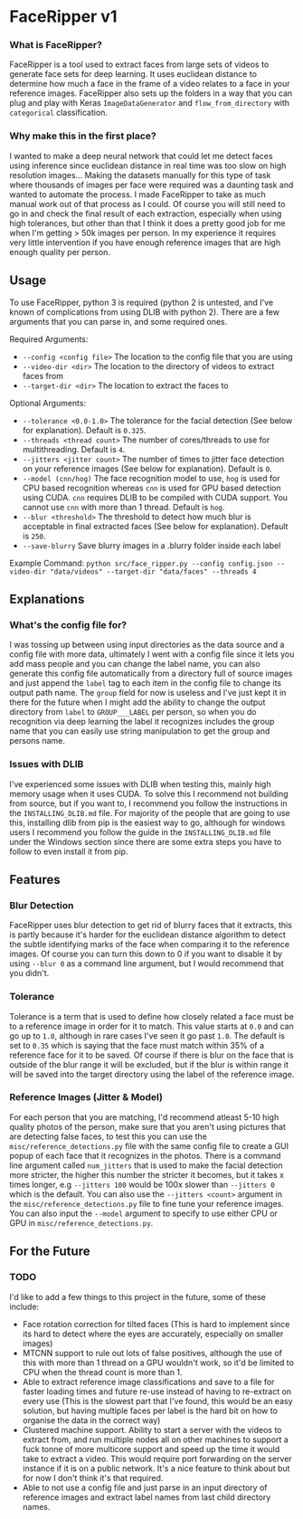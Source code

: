 # FaceRipper v1

### What is FaceRipper?
FaceRipper is a tool used to extract faces from large sets of videos to generate face sets for deep learning. It uses euclidean distance to determine how much a face in the frame of a video relates to a face in your reference images. FaceRipper also sets up the folders in a way that you can plug and play with Keras `ImageDataGenerator` and `flow_from_directory` with `categorical` classification.

### Why make this in the first place?
I wanted to make a deep neural network that could let me detect faces using inference since euclidean distance in real time was too slow on high resolution images... Making the datasets manually for this type of task where thousands of images per face were required was a daunting task and wanted to automate the process. I made FaceRipper to take as much manual work out of that process as I could. Of course you will still need to go in and check the final result of each extraction, especially when using high tolerances, but other than that I think it does a pretty good job for me when I'm getting > 50k images per person. In my experience it requires very little intervention if you have enough reference images that are high enough quality per person.


## Usage
To use FaceRipper, python 3 is required (python 2 is untested, and I've known of complications from using DLIB with python 2). There are a few arguments that you can parse in, and some required ones.

Required Arguments:
 * `--config <config file>` The location to the config file that you are using
 * `--video-dir <dir>` The location to the directory of videos to extract faces from
 * `--target-dir <dir>` The location to extract the faces to

Optional Arguments:
 * `--tolerance <0.0-1.0>` The tolerance for the facial detection (See below for explanation). Default is `0.325`.
 * `--threads <thread count>` The number of cores/threads to use for multithreading. Default is `4`.
 * `--jitters <jitter count>` The number of times to jitter face detection on your reference images (See below for explanation). Default is `0`.
 * `--model (cnn/hog)` The face recognition model to use, `hog` is used for CPU based recognition whereas `cnn` is used for GPU based detection using CUDA. `cnn` requires DLIB to be compiled with CUDA support. You cannot use `cnn` with more than 1 thread. Default is `hog`.
 * `--blur <threshold>` The threshold to detect how much blur is acceptable in final extracted faces (See below for explanation). Default is `250`.
 * `--save-blurry` Save blurry images in a .blurry folder inside each label

Example Command: `python src/face_ripper.py --config config.json --video-dir "data/videos" --target-dir "data/faces" --threads 4`

## Explanations
### What's the config file for?
I was tossing up between using input directories as the data source and a config file with more data, ultimately I went with a config file since it lets you add mass people and you can change the label name, you can also generate this config file automatically from a directory full of source images and just append the `label` tag to each item in the config file to change its output path name. The `group` field for now is useless and I've just kept it in there for the future when I might add the ability to change the output directory from `label` to `GROUP___LABEL` per person, so when you do recognition via deep learning the label it recognizes includes the group name that you can easily use string manipulation to get the group and persons name.

### Issues with DLIB
I've experienced some issues with DLIB when testing this, mainly high memory usage when it uses CUDA. To solve this I recommend not building from source, but if you want to, I recommend you follow the instructions in the `INSTALLING_DLIB.md` file. For majority of the people that are going to use this, installing dlib from pip is the easiest way to go, although for windows users I recommend you follow the guide in the `INSTALLING_DLIB.md` file under the Windows section since there are some extra steps you have to follow to even install it from pip.

## Features
### Blur Detection
FaceRipper uses blur detection to get rid of blurry faces that it extracts, this is partly because it's harder for the euclidean distance algorithm to detect the subtle identifying marks of the face when comparing it to the reference images. Of course you can turn this down to 0 if you want to disable it by using `--blur 0` as a command line argument, but I would recommend that you didn't.

### Tolerance
Tolerance is a term that is used to define how closely related a face must be to a reference image in order for it to match. This value starts at `0.0` and can go up to `1.0`, although in rare cases I've seen it go past `1.0`. The default is set to `0.35` which is saying that the face must match within 35% of a reference face for it to be saved. Of course if there is blur on the face that is outside of the blur range it will be excluded, but if the blur is within range it will be saved into the target directory using the label of the reference image.

### Reference Images (Jitter & Model)
For each person that you are matching, I'd recommend atleast 5-10 high quality photos of the person, make sure that you aren't using pictures that are detecting false faces, to test this you can use the `misc/reference_detections.py` file with the same config file to create a GUI popup of each face that it recognizes in the photos. There is a command line argument called `num_jitters` that is used to make the facial detection more stricter, the higher this number the stricter it becomes, but it takes x times longer, e.g `--jitters 100` would be 100x slower than `--jitters 0` which is the default. You can also use the `--jitters <count>` argument in the `misc/reference_detections.py` file to fine tune your reference images. You can also input the `--model` argument to specify to use either CPU or GPU in `misc/reference_detections.py`.

## For the Future
### TODO
I'd like to add a few things to this project in the future, some of these include:
 * Face rotation correction for tilted faces (This is hard to implement since its hard to detect where the eyes are accurately, especially on smaller images)
 * MTCNN support to rule out lots of false positives, although the use of this with more than 1 thread on a GPU wouldn't work, so it'd be limited to CPU when the thread count is more than 1.
 * Able to extract reference image classifications and save to a file for faster loading times and future re-use instead of having to re-extract on every use (This is the slowest part that I've found, this would be an easy solution, but having multiple faces per label is the hard bit on how to organise the data in the correct way)
 * Clustered machine support. Ability to start a server with the videos to extract from, and run multiple nodes all on other machines to support a fuck tonne of more multicore support and speed up the time it would take to extract a video. This would require port forwarding on the server instance if it is on a public network. It's a nice feature to think about but for now I don't think it's that required.
 * Able to not use a config file and just parse in an input directory of reference images and extract label names from last child directory names.